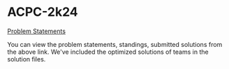 # ACPC-2k24

[Problem Statements](https://bit.ly/acpc-2024)

You can view the problem statements, standings, submitted solutions from the above link.
We've included the optimized solutions of teams in the solution files.
